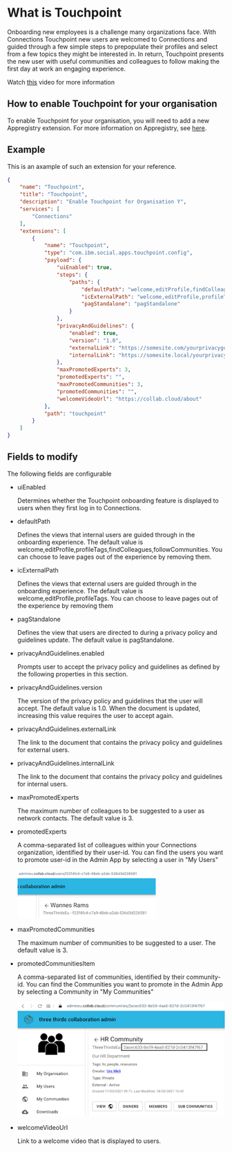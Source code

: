 # What is Touchpoint

Onboarding new employees is a challenge many organizations face. With Connections Touchpoint new users are welcomed to Connections and guided through a few simple steps to prepopulate their profiles and select from a few topics they might be interested in. In return, Touchpoint presents the new user with useful communities and colleagues to follow making the first day at work an engaging experience.

Watch [this](https://www.youtube.com/watch?v=W3U4nkSGoDQ) video for more information

## How to enable Touchpoint for your organisation

To enable Touchpoint for your organisation, you will need to add a new Appregistry extension. For more information on Appregistry, see [here](https://docs.collab.cloud/admin/appreg/).

## Example

This is an axample of such an extension for your reference.

```json
{
    "name": "Touchpoint",
    "title": "Touchpoint",
    "description": "Enable Touchpoint for Organisation Y",
    "services": [
        "Connections"
    ],
    "extensions": [
        {
            "name": "Touchpoint",
            "type": "com.ibm.social.apps.touchpoint.config",
            "payload": {
                "uiEnabled": true,
                "steps": {
                    "paths": {
                        "defaultPath": "welcome,editProfile,findColleagues,followCommunities,profileTags",
                        "icExternalPath": "welcome,editProfile,profileTags",
                        "pagStandalone": "pagStandalone"
                    }
                },
                "privacyAndGuidelines": {
                    "enabled": true,
                    "version": "1.0",
                    "externalLink": "https://somesite.com/yourprivacyguidelines",
                    "internalLink": "https://somesite.local/yourprivacyguidelines"
                },
                "maxPromotedExperts": 3,
                "promotedExperts": "",
                "maxPromotedCommunities": 3,
                "promotedCommunities": "",
                "welcomeVideoUrl": "https://collab.cloud/about"
            },
            "path": "touchpoint"
        }
    ]
}
```

## Fields to modify

The following fields are configurable

- uiEnabled

    Determines whether the Touchpoint onboarding feature is displayed to users when they first log in to Connections. 

- defaultPath

    Defines the views that internal users are guided through in the onboarding experience. The default value is welcome,editProfile,profileTags,findColleagues,followCommunities.
    You can choose to leave pages out of the experience by removing them.

- icExternalPath

    Defines the views that external users are guided through in the onboarding experience. The default value is welcome,editProfile,profileTags.
    You can choose to leave pages out of the experience by removing them

- pagStandalone

    Defines the view that users are directed to during a privacy policy and guidelines update. The default value is pagStandalone.

- privacyAndGuidelines.enabled

    Prompts user to accept the privacy policy and guidelines as defined by the following properties in this section.

- privacyAndGuidelines.version

    The version of the privacy policy and guidelines that the user will accept. The default value is 1.0. When the document is updated, increasing this value requires the user to accept again.

- privacyAndGuidelines.externalLink

    The link to the document that contains the privacy policy and guidelines for external users.

- privacyAndGuidelines.internalLink

    The link to the document that contains the privacy policy and guidelines for internal users.

- maxPromotedExperts

    The maximum number of colleagues to be suggested to a user as network contacts. The default value is 3.

- promotedExperts

    A comma-separated list of colleagues within your Connections organization, identified by their user-id.
    You can find the users you want to promote user-id in the Admin App by selecting a user in "My Users"

    ![My Users](../assets/images/admin/touchpoint/user-id.png)

- maxPromotedCommunities

    The maximum number of communities to be suggested to a user. The default value is 3.

- promotedCommunitiesItem

    A comma-separated list of communities, identified by their community-id.
    You can find the Communities you want to promote in the Admin App by selecting a Community in "My Communities"

    ![My Communities](../assets/images/admin/touchpoint/community-id.png)

- welcomeVideoUrl

    Link to a welcome video that is displayed to users.
